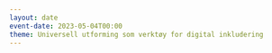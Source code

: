 ```yaml
---
layout: date
event-date: 2023-05-04T00:00
theme: Universell utforming som verktøy for digital inkludering 
---
```

